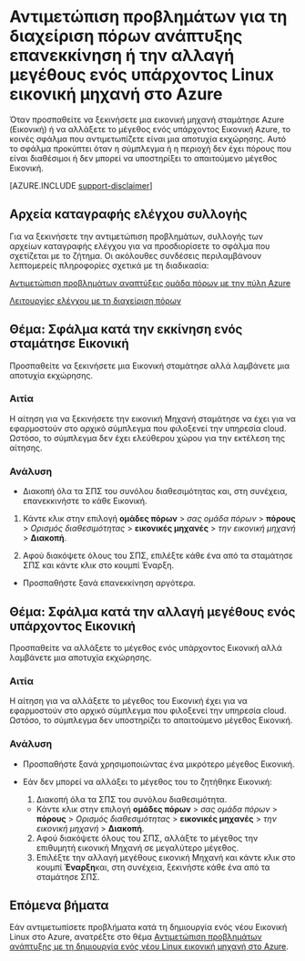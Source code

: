 <properties
   pageTitle="Εικονική επανεκκίνηση ή την αλλαγή μεγέθους θέματα | Microsoft Azure"
   description="Αντιμετώπιση προβλημάτων για τη διαχείριση πόρων ανάπτυξης επανεκκίνηση ή την αλλαγή μεγέθους ενός υπάρχοντος Linux εικονική μηχανή στο Azure"
   services="virtual-machines-linux, azure-resource-manager"
   documentationCenter=""
   authors="Deland-Han"
   manager="felixwu"
   editor=""
   tags="top-support-issue"/>

<tags
   ms.service="virtual-machines-linux"
   ms.topic="support-article"
   ms.tgt_pltfrm="vm-linux"
   ms.devlang="na"
   ms.workload="required"
   ms.date="09/09/2016"
   ms.author="delhan"/>

# <a name="troubleshoot-resource-manager-deployment-issues-with-restarting-or-resizing-an-existing-linux-virtual-machine-in-azure"></a>Αντιμετώπιση προβλημάτων για τη διαχείριση πόρων ανάπτυξης επανεκκίνηση ή την αλλαγή μεγέθους ενός υπάρχοντος Linux εικονική μηχανή στο Azure

Όταν προσπαθείτε να ξεκινήσετε μια εικονική μηχανή σταμάτησε Azure (Εικονική) ή να αλλάξετε το μέγεθος ενός υπάρχοντος Εικονική Azure, το κοινές σφάλμα που αντιμετωπίζετε είναι μια αποτυχία εκχώρησης. Αυτό το σφάλμα προκύπτει όταν η σύμπλεγμα ή η περιοχή δεν έχει πόρους που είναι διαθέσιμοι ή δεν μπορεί να υποστηρίξει το απαιτούμενο μέγεθος Εικονική.

[AZURE.INCLUDE [support-disclaimer](../../includes/support-disclaimer.md)]

## <a name="collect-audit-logs"></a>Αρχεία καταγραφής ελέγχου συλλογής

Για να ξεκινήσετε την αντιμετώπιση προβλημάτων, συλλογής των αρχείων καταγραφής ελέγχου για να προσδιορίσετε το σφάλμα που σχετίζεται με το ζήτημα. Οι ακόλουθες συνδέσεις περιλαμβάνουν λεπτομερείς πληροφορίες σχετικά με τη διαδικασία:

[Αντιμετώπιση προβλημάτων αναπτύξεις ομάδα πόρων με την πύλη Azure](../resource-manager-troubleshoot-deployments-portal.md)

[Λειτουργίες ελέγχου με τη διαχείριση πόρων](../resource-group-audit.md)

## <a name="issue-error-when-starting-a-stopped-vm"></a>Θέμα: Σφάλμα κατά την εκκίνηση ενός σταμάτησε Εικονική

Προσπαθείτε να ξεκινήσετε μια Εικονική σταμάτησε αλλά λαμβάνετε μια αποτυχία εκχώρησης.

### <a name="cause"></a>Αιτία

Η αίτηση για να ξεκινήσετε την εικονική Μηχανή σταμάτησε να έχει για να εφαρμοστούν στο αρχικό σύμπλεγμα που φιλοξενεί την υπηρεσία cloud. Ωστόσο, το σύμπλεγμα δεν έχει ελεύθερου χώρου για την εκτέλεση της αίτησης.

### <a name="resolution"></a>Ανάλυση

*   Διακοπή όλα τα ΣΠΣ του συνόλου διαθεσιμότητας και, στη συνέχεια, επανεκκινήστε το κάθε Εικονική.

  1. Κάντε κλικ στην επιλογή **ομάδες πόρων** > _σας ομάδα πόρων_ > **πόρους** > _Ορισμός διαθεσιμότητας_ > **εικονικές μηχανές** > _την εικονική μηχανή_ > **Διακοπή**.

  2. Αφού διακόψετε όλους του ΣΠΣ, επιλέξτε κάθε ένα από τα σταμάτησε ΣΠΣ και κάντε κλικ στο κουμπί Έναρξη.

*   Προσπαθήστε ξανά επανεκκίνηση αργότερα.

## <a name="issue-error-when-resizing-an-existing-vm"></a>Θέμα: Σφάλμα κατά την αλλαγή μεγέθους ενός υπάρχοντος Εικονική

Προσπαθείτε να αλλάξετε το μέγεθος ενός υπάρχοντος Εικονική αλλά λαμβάνετε μια αποτυχία εκχώρησης.

### <a name="cause"></a>Αιτία

Η αίτηση για να αλλάξετε το μέγεθος του Εικονική έχει για να εφαρμοστούν στο αρχικό σύμπλεγμα που φιλοξενεί την υπηρεσία cloud. Ωστόσο, το σύμπλεγμα δεν υποστηρίζει το απαιτούμενο μέγεθος Εικονική.

### <a name="resolution"></a>Ανάλυση

* Προσπαθήστε ξανά χρησιμοποιώντας ένα μικρότερο μέγεθος Εικονική.

* Εάν δεν μπορεί να αλλάξει το μέγεθος του το ζητήθηκε Εικονική:

  1. Διακοπή όλα τα ΣΠΣ του συνόλου διαθεσιμότητα.

    * Κάντε κλικ στην επιλογή **ομάδες πόρων** > _σας ομάδα πόρων_ > **πόρους** > _Ορισμός διαθεσιμότητας_ > **εικονικές μηχανές** > _την εικονική μηχανή_ > **Διακοπή**.

  2. Αφού διακόψετε όλους του ΣΠΣ, αλλάξτε το μέγεθος την επιθυμητή εικονική Μηχανή σε μεγαλύτερο μέγεθος.
  3. Επιλέξτε την αλλαγή μεγέθους εικονική Μηχανή και κάντε κλικ στο κουμπί **Έναρξη**και, στη συνέχεια, ξεκινήστε κάθε ένα από τα σταμάτησε ΣΠΣ.

## <a name="next-steps"></a>Επόμενα βήματα

Εάν αντιμετωπίσετε προβλήματα κατά τη δημιουργία ενός νέου Εικονική Linux στο Azure, ανατρέξτε στο θέμα [Αντιμετώπιση προβλημάτων ανάπτυξης με τη δημιουργία ενός νέου Linux εικονική μηχανή στο Azure](../virtual-machines/virtual-machines-linux-troubleshoot-deployment-new-vm.md).
